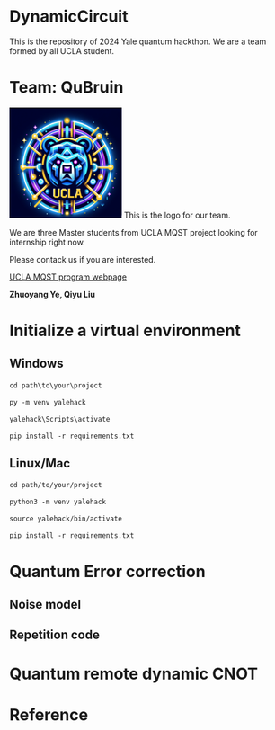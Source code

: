 # DynamicCircuit
This is the repository of 2024 Yale quantum hackthon. We are a team formed by all UCLA student.


# Team: QuBruin

<img src="Figures/Logo.png" alt="alt text" width="200"> 
This is the logo for our team.

We are three Master students from UCLA MQST project looking for internship right now.

Please contack us if you are interested.


[UCLA MQST program webpage](https://qst.ucla.edu/)

**Zhuoyang Ye, Qiyu Liu**



# Initialize a virtual environment


## Windows


```console
cd path\to\your\project
```

```console
py -m venv yalehack
```

```console
yalehack\Scripts\activate
```

```console
pip install -r requirements.txt
```


## Linux/Mac

```console
cd path/to/your/project
```

```console
python3 -m venv yalehack
```

```console
source yalehack/bin/activate
```

```console
pip install -r requirements.txt
```


# Quantum Error correction

## Noise model

## Repetition code


# Quantum remote dynamic CNOT



# Reference





